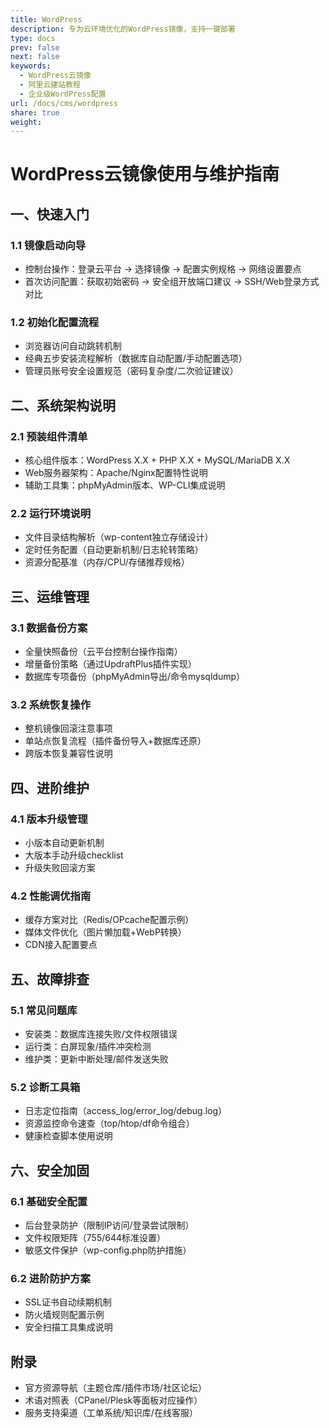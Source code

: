 ```yaml
---
title: WordPress
description: 专为云环境优化的WordPress镜像，支持一键部署
type: docs
prev: false
next: false
keywords:
  - WordPress云镜像
  - 阿里云建站教程
  - 企业级WordPress配置
url: /docs/cms/wordpress
share: true
weight: 
---
```


# WordPress云镜像使用与维护指南

## 一、快速入门
### 1.1 镜像启动向导
- 控制台操作：登录云平台 → 选择镜像 → 配置实例规格 → 网络设置要点
- 首次访问配置：获取初始密码 → 安全组开放端口建议 → SSH/Web登录方式对比

### 1.2 初始化配置流程
- 浏览器访问自动跳转机制
- 经典五步安装流程解析（数据库自动配置/手动配置选项）
- 管理员账号安全设置规范（密码复杂度/二次验证建议）

## 二、系统架构说明
### 2.1 预装组件清单
- 核心组件版本：WordPress X.X + PHP X.X + MySQL/MariaDB X.X
- Web服务器架构：Apache/Nginx配置特性说明
- 辅助工具集：phpMyAdmin版本、WP-CLI集成说明

### 2.2 运行环境说明
- 文件目录结构解析（wp-content独立存储设计）
- 定时任务配置（自动更新机制/日志轮转策略）
- 资源分配基准（内存/CPU/存储推荐规格）

## 三、运维管理
### 3.1 数据备份方案
- 全量快照备份（云平台控制台操作指南）
- 增量备份策略（通过UpdraftPlus插件实现）
- 数据库专项备份（phpMyAdmin导出/命令mysqldump）

### 3.2 系统恢复操作
- 整机镜像回滚注意事项
- 单站点恢复流程（插件备份导入+数据库还原）
- 跨版本恢复兼容性说明

## 四、进阶维护
### 4.1 版本升级管理
- 小版本自动更新机制
- 大版本手动升级checklist
- 升级失败回滚方案

### 4.2 性能调优指南
- 缓存方案对比（Redis/OPcache配置示例）
- 媒体文件优化（图片懒加载+WebP转换）
- CDN接入配置要点

## 五、故障排查
### 5.1 常见问题库
- 安装类：数据库连接失败/文件权限错误
- 运行类：白屏现象/插件冲突检测
- 维护类：更新中断处理/邮件发送失败

### 5.2 诊断工具箱
- 日志定位指南（access_log/error_log/debug.log）
- 资源监控命令速查（top/htop/df命令组合）
- 健康检查脚本使用说明

## 六、安全加固
### 6.1 基础安全配置
- 后台登录防护（限制IP访问/登录尝试限制）
- 文件权限矩阵（755/644标准设置）
- 敏感文件保护（wp-config.php防护措施）

### 6.2 进阶防护方案
- SSL证书自动续期机制
- 防火墙规则配置示例
- 安全扫描工具集成说明

## 附录
- 官方资源导航（主题仓库/插件市场/社区论坛）
- 术语对照表（CPanel/Plesk等面板对应操作）
- 服务支持渠道（工单系统/知识库/在线客服）